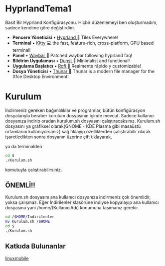 # HyprlandTema1

Basit Bir Hyprland Konfigürasyonu. Hiçbir düzenlemeyi ben oluşturmadım, sadece kendime göre değiştirdim.

* **Pencere Yöneticisi** • [Hyprland ](https://github.com/hyprwm/Hyprland)🎨 Tiles Everywhere!
* **Terminal** • [Kitty ](https://github.com/kovidgoyal/kitty) 💻 the fast, feature-rich, cross-platform, GPU based terminal!
* **Panel** • [Waybar ](https://aur.archlinux.org/packages/waybar-hyprland-git)🍧 Patched waybar following hyprland faq!
* **Bildirim Uygulaması** • [Dunst ](https://github.com/dunst-project/dunst) 🍃 Minimalist and functional!
* **Uygulama Başlatıcı** • [Rofi ](https://github.com/davatorium/rofi) 🚀 Realmente rápido y customizable!
* **Dosya Yöneticisi** • [Thunar ](https://github.com/xfce-mirror/thunar)🔖 Thunar is a modern file manager for the Xfce Desktop Environment!

# Kurulum
İndirmeniz gereken bağımlılıklar ve programlar, bütün konfigürasyon dosyalarıyla beraber kurulum dosyasının içinde mevcut. Sadece kullanıcı dosyanıza indirip oradan kurulum.sh dosyasını çalıştıracaksınız. Kurulum.sh dosyasını ya grafiksel olarak(GNOME - KDE Plasma gibi masaüstü ortamlarını kullanıyorsanız) sağ tıklayıp özelliklerden çalıştırabilir olarak işaretledikten sonra dosyanın üzerine çift tıklayarak, 

ya da terminalden 

```sh
cd $
./Kurulum.sh 
```

komutuyla çalıştırabilirsiniz.

## ÖNEMLİ!!
Kurulum.sh dosyasını ana kullanıcı dosyanıza indirmeniz çok önemlidir, yoksa çalışmaz. Eğer İndirilenler klasörüne indiyse kopyalayıp ana kullanıcı dosyasına yani /home/(KullanıcıAdı) konumuna taşımanız gerekir.

```sh
cd /$HOME/İndirilenler
mv Kurulum.sh /$HOME
cd $
./Kurulum.sh 
```


## Katkıda Bulunanlar

[linuxmobile ](https://github.com/linuxmobile)
